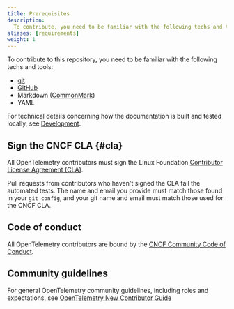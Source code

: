 ```yaml
---
title: Prerequisites
description:
  To contribute, you need to be familiar with the following techs and tools.
aliases: [requirements]
weight: 1
---
```


To contribute to this repository, you need to be familiar with the following
techs and tools:

- [git](https://git-scm.com/)
- [GitHub](https://github.com/)
- Markdown ([CommonMark](https://commonmark.org/))
- YAML

For technical details concerning how the documentation is built and tested
locally, see [Development](/docs/contributing/development).

## Sign the CNCF CLA {#cla}

All OpenTelemetry contributors must sign the Linux Foundation [Contributor
License Agreement (CLA)][CLA].

Pull requests from contributors who haven't signed the CLA fail the automated
tests. The name and email you provide must match those found in your
`git config`, and your git name and email must match those used for the CNCF
CLA.

## Code of conduct

All OpenTelemetry contributors are bound by the [CNCF Community Code of
Conduct][CoC].

## Community guidelines

For general OpenTelemetry community guidelines, including roles and
expectations, see [OpenTelemetry New Contributor Guide][NCG]

[CLA]: https://docs.linuxfoundation.org/lfx/easycla/contributors
[CoC]: https://github.com/cncf/foundation/blob/main/code-of-conduct.md
[NCG]:
  https://github.com/open-telemetry/community/blob/main/guides/contributor/README.md
